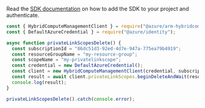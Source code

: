 Read the [SDK documentation](https://github.com/Azure/azure-sdk-for-js/blob/%40azure%2Farm-hybridcompute_3.1.0-beta.1/sdk/hybridcompute/arm-hybridcompute/README.md) on how to add the SDK to your project and authenticate.

```javascript
const { HybridComputeManagementClient } = require("@azure/arm-hybridcompute");
const { DefaultAzureCredential } = require("@azure/identity");

async function privateLinkScopesDelete() {
  const subscriptionId = "86dc51d3-92ed-4d7e-947a-775ea79b4919";
  const resourceGroupName = "my-resource-group";
  const scopeName = "my-privatelinkscope";
  const credential = new DefaultAzureCredential();
  const client = new HybridComputeManagementClient(credential, subscriptionId);
  const result = await client.privateLinkScopes.beginDeleteAndWait(resourceGroupName, scopeName);
  console.log(result);
}

privateLinkScopesDelete().catch(console.error);
```
